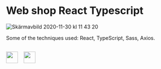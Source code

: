 # Web shop React Typescript

![Skärmavbild 2020-11-30 kl  11 43 20](https://user-images.githubusercontent.com/47321557/100600306-6bb5ea00-3301-11eb-8d81-d0295894c1bf.png)

Some of the techniques used: React, TypeScript, Sass, Axios.

## 
<a href="https://www.linkedin.com/in/mickeberg/"><img height="32" src="https://user-images.githubusercontent.com/47321557/114865080-12eb7780-9df2-11eb-893b-11dfc556d5d2.png"></a>
&nbsp;&nbsp;
<a href="https://twitter.com/berg_micke"><img height="32" src="https://user-images.githubusercontent.com/47321557/114865483-94430a00-9df2-11eb-803c-2c7015774a91.png"></a>&nbsp;&nbsp;
